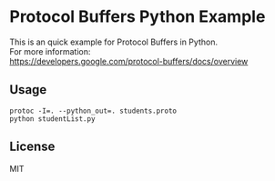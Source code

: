 # Protocol Buffers Python Example

This is an quick example for Protocol Buffers in Python.   
For more information:   
https://developers.google.com/protocol-buffers/docs/overview

Usage
---

```
protoc -I=. --python_out=. students.proto
python studentList.py
```



License
----

MIT


